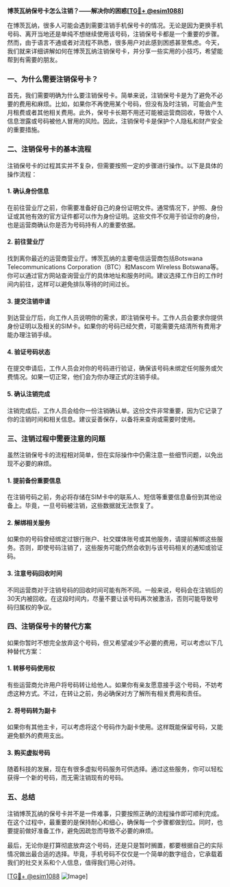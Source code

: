 **博茨瓦纳保号卡怎么注销？——解决你的困惑[[TG💪+ @esim1088](https://t.me/s/esim1088)]**

在博茨瓦纳，很多人可能会遇到需要注销手机保号卡的情况。无论是因为更换手机号码、离开当地还是单纯不想继续使用该号码，注销保号卡都是一个重要的步骤。然而，由于语言不通或者对流程不熟悉，很多用户对此感到困惑甚至焦虑。今天，我们就来详细讲解如何在博茨瓦纳注销保号卡，并分享一些实用的小技巧，希望能帮到有需要的朋友。

### 一、为什么需要注销保号卡？

首先，我们需要明确为什么要注销保号卡。简单来说，注销保号卡是为了避免不必要的费用和麻烦。比如，如果你不再使用某个号码，但没有及时注销，可能会产生月租费或者其他相关费用。此外，保号卡长期不用还可能被运营商回收，导致个人信息泄露或号码被他人冒用的风险。因此，注销保号卡是保护个人隐私和财产安全的重要措施。

### 二、注销保号卡的基本流程

注销保号卡的过程其实并不复杂，但需要按照一定的步骤进行操作。以下是具体的操作流程：

#### 1. 确认身份信息
在前往营业厅之前，你需要准备好自己的身份证明文件。通常情况下，护照、身份证或其他有效的官方证件都可以作为身份证明。这些文件不仅用于验证你的身份，也是运营商确认你是否为号码持有人的重要依据。

#### 2. 前往营业厅
找到离你最近的运营商营业厅。博茨瓦纳的主要电信运营商包括Botswana Telecommunications Corporation（BTC）和Mascom Wireless Botswana等。你可以通过官方网站查询营业厅的具体地址和服务时间。建议选择工作日的工作时间内前往，这样可以避免排队等待的时间过长。

#### 3. 提交注销申请
到达营业厅后，向工作人员说明你的需求，即注销保号卡。工作人员会要求你提供身份证明以及相关的SIM卡。如果你的号码已经欠费，可能需要先结清所有费用才能办理注销手续。

#### 4. 验证号码状态
在提交申请后，工作人员会对你的号码进行验证，确保该号码未绑定任何服务或欠费情况。如果一切正常，他们会为你办理正式的注销手续。

#### 5. 确认注销完成
注销完成后，工作人员会给你一份注销确认单。这份文件非常重要，因为它记录了你的注销时间和相关信息。建议妥善保存，以备将来查询或需要时使用。

### 三、注销过程中需要注意的问题

虽然注销保号卡的流程相对简单，但在实际操作中仍需注意一些细节问题，以免出现不必要的麻烦。

#### 1. 提前备份重要信息
在注销号码之前，务必将存储在SIM卡中的联系人、短信等重要信息备份到其他设备上。毕竟，一旦号码被注销，这些数据就无法恢复了。

#### 2. 解绑相关服务
如果你的号码曾经绑定过银行账户、社交媒体账号或其他服务，请提前解绑这些服务。否则，即使号码注销了，这些服务可能仍然会收到与该号码相关的通知或验证码。

#### 3. 注意号码回收时间
不同运营商对于注销号码的回收时间可能有所不同。一般来说，号码会在注销后的30天内被回收。在这段时间内，尽量不要让该号码再次被激活，否则可能导致号码归属权的争议。

### 四、注销保号卡的替代方案

如果你暂时不想完全放弃这个号码，但又希望减少不必要的费用，可以考虑以下几种替代方案：

#### 1. 转移号码使用权
有些运营商允许用户将号码转让给他人。如果你有亲友愿意接手这个号码，不妨考虑这种方式。不过，在转让之前，务必确保对方了解所有相关费用和责任。

#### 2. 将号码转为副卡
如果你有其他主卡，可以考虑将这个号码作为副卡使用。这样既能保留号码，又能避免额外的费用支出。

#### 3. 购买虚拟号码
随着科技的发展，现在有很多虚拟号码服务可供选择。通过这些服务，你可以轻松获得一个新的号码，而无需注销现有的号码。

### 五、总结

注销博茨瓦纳的保号卡并不是一件难事，只要按照正确的流程操作即可顺利完成。在这个过程中，最重要的是保持耐心和细心，确保每一个步骤都做到位。同时，也要提前做好准备工作，避免因疏忽而导致不必要的麻烦。

最后，无论你是打算彻底放弃这个号码，还是只是暂时搁置，都要根据自己的实际情况做出最合适的选择。毕竟，手机号码不仅仅是一个简单的数字组合，它承载着我们的社交关系和个人信息，值得我们用心对待。

[[TG💪+ @esim1088](https://t.me/s/esim1088) ![Image](https://i.postimg.cc/4NQfJmqS/Snipaste-2025-05-13-00-14-12.png)]